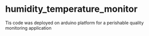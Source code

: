 # humidity_temperature_monitor
Tis code was deployed on arduino platform for a perishable quality monitoring application
